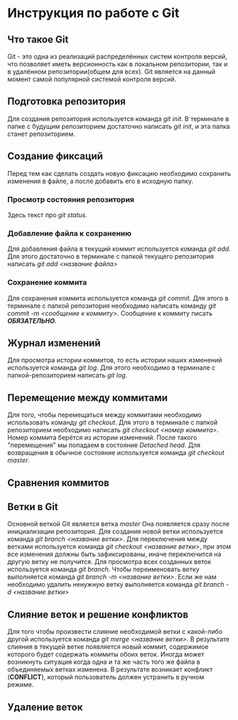 # Инструкция по работе с Git

## Что такое Git
Git - это одна из реализаций распределённых систем контроля версий, что позволяет иметь версионность как в локальном репозитории, так и в удалённом репозитории(общем для всех). Git является на данный момент самой популярной системой контроля версий. 
## Подготовка репозитория
Для создания репозитория используется команда *git init*. В терминале в папке с будущим репозиторием достаточно написать *git init*, и эта папка станет репозиторием.

## Создание фиксаций 
Перед тем как сделать создать новую фиксацию необходимо сохранить изменения в файле, а после добавить его в исходную папку.

### Просмотр состояния репозитория
Здесь текст про *git status*.

### Добавление файла к сохранению
Для добавления файла в текущий коммит используется команда *git add*. Для этого достаточно в терминале с папкой текущего репозитория написать *git add <название файла>*

### Сохранение коммита
Для сохранения коммита используется команда *git commit*. Для этого в терминале с папкой репозитория необходимо написать команду *git commit -m <сообщение к коммиту>*. Сообщение к коммиту писать ***ОБЯЗАТЕЛЬНО***.

## Журнал изменений

Для просмотра истории коммитов, то есть истории наших изменений используется команда *git log*. Для этого необходимо в терминале с папкой-репозиторием написать *git log*.

## Перемещение между коммитами

Для того, чтобы перемещаться между коммитами необходимо использовать команду *git checkout*. Для этого в терминале с папкой репозиторием необходимо написать *git checkout <номер коммита>*. Номер коммита берётся из истории изменений. После такого "перемещения" мы попадаем в состояние *Detached head*. Для возвращения в обычное состояние используется команда *git checkout master*.

## Сравнения коммитов

## Ветки в Git
Основной веткой Git является ветка *master* Она появляется сразу после инициализации репозитория. Для создания новой ветки используется команда *git branch <название ветки>*. Для переключения между ветками используется команда *git checkout <название ветки>*, при этом все изменения должны быть зафиксированы, иначе переключится на другую ветку не получится. Для просмотра всех созданных веток используется команда *git branch*. Чтобы переименовать ветку выполняется команда *git branch -m <название ветки>*. Если же нам необходимо удалить ненужную ветку выполняется команда *git branch -d <название ветки>*
## Слияние веток и решение конфликтов
Для того чтобы произвести слияние необходимой ветки с какой-либо другой используется команда *git merge <название ветки>*. В результате слияния в текущей ветке появляется новый коммит, содержимое которого будет содержать коммиты обоих веток. Иногда может возникнуть ситуация когда одна и та же часть того же файла в объединяемых ветках изменена. В результате возникает конфликт (**CONFLICT**), который пользователь должен устранить в ручном режиме.
## Удаление веток

